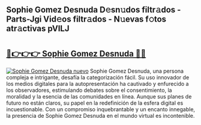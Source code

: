 ## Sophie Gomez Desnuda D𝚎sn𝚞dos filtr𝚊dos - Parts-Jgi Vid𝚎os filtr𝚊dos - N𝚞evas f𝚘tos atr𝚊ctivas pVILJ

# <h2><a href="http://mb0jb6r.tromn.icu/?c=Sophie+Gomez+Desnuda">🔗👉👉👉 Sophie Gomez Desnuda 🔗🔗</a></h2>

[![Sophie Gomez Desnuda nuevo](https://i.imgur.com/pEAQMta.gif)](http://mb0jb6r.tromn.icu/?c=Sophie+Gomez+Desnuda)
Sophie Gomez Desnuda, una persona compleja e intrigante, desafía la categorización fácil. Su uso innovador de los medios digitales para la autopresentación ha cautivado y enfurecido a los observadores, estimulando debates sobre el consentimiento, la moralidad y la esencia de las comunidades en línea. Aunque sus planes de futuro no están claros, su papel en la redefinición de la esfera digital es incuestionable. Con un compromiso inquebrantable y un encanto innegable, la presencia de Sophie Gomez Desnuda en el mundo virtual es incontenible.
